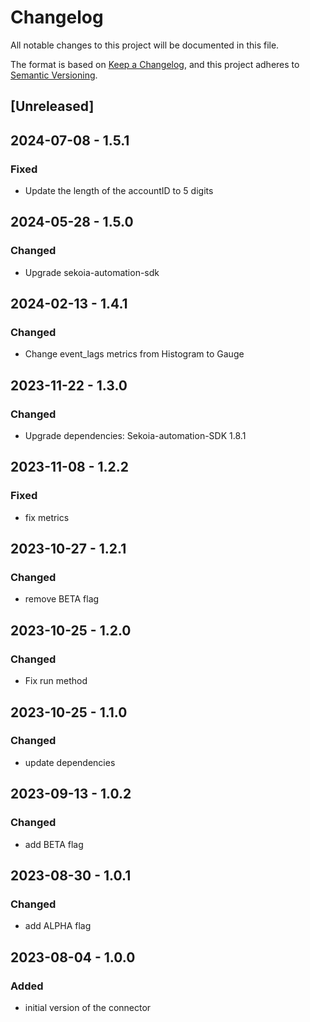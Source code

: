 # Changelog

All notable changes to this project will be documented in this file.

The format is based on [Keep a Changelog](https://keepachangelog.com/en/1.0.0/),
and this project adheres to [Semantic Versioning](https://semver.org/spec/v2.0.0.html).

## [Unreleased]

## 2024-07-08 - 1.5.1

### Fixed

- Update the length of the accountID to 5 digits

## 2024-05-28 - 1.5.0

### Changed

- Upgrade sekoia-automation-sdk

## 2024-02-13 - 1.4.1

### Changed

- Change event_lags metrics from Histogram to Gauge

## 2023-11-22 - 1.3.0

### Changed

- Upgrade dependencies: Sekoia-automation-SDK 1.8.1

## 2023-11-08 - 1.2.2

### Fixed

- fix metrics

## 2023-10-27 - 1.2.1

### Changed

- remove BETA flag

## 2023-10-25 - 1.2.0

### Changed

- Fix run method

## 2023-10-25 - 1.1.0

### Changed

- update dependencies

## 2023-09-13 - 1.0.2

### Changed

- add BETA flag

## 2023-08-30 - 1.0.1

### Changed

- add ALPHA flag

## 2023-08-04 - 1.0.0

### Added

- initial version of the connector

